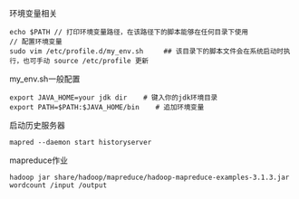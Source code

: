 环境变量相关

```
echo $PATH // 打印环境变量路径，在该路径下的脚本能够在任何目录下使用
// 配置环境变量
sudo vim /etc/profile.d/my_env.sh     ## 该目录下的脚本文件会在系统启动时执行，也可手动 source /etc/profile 更新
```

my_env.sh一般配置

```
export JAVA_HOME=your jdk dir    # 键入你的jdk环境目录
export PATH=$PATH:$JAVA_HOME/bin	# 追加环境变量
```

启动历史服务器

```
mapred --daemon start historyserver
```

mapreduce作业

```
hadoop jar share/hadoop/mapreduce/hadoop-mapreduce-examples-3.1.3.jar wordcount /input /output
```

